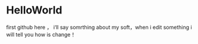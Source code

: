 # HelloWorld
first github 
here ， i‘ll say somrthing about my soft，when i edit something i will tell you how is change！
